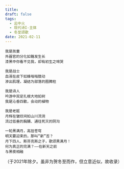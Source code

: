 ```yaml
---
title: 
draft: false
tags:
  - 云中火
  - 现代诗I-主体
  - 冬至颂歌
date: 2021-02-11
---
```

	我是孩童
	外器官的分化如骼发生长
	漆黑中你看不见我，却有初生之啼哭
	
	我是战士
	血液在皮下如蜂嗡嗡鼓动
	渗出肌理，凝结为部落的图腾柱
	
	我是诗人
	吟游中双足扎根大地如树
	我是沁香四散，会动的植物
	
	我是老妪
	月辉在皱纹间如山川流淌
	流过低垂的胸脯、通往死灭的阴沟
	
	一轮黑满月，高挂苍穹
	明天要迎来的，那叫“新”否？
	月下四人、斯芬克斯之子，歌颂黑满月！
	何为真正的完满？——在新天之前
	与黑夜相融

（于2021年除夕。虽非为贺冬至而作，但立意近似，故收录）
